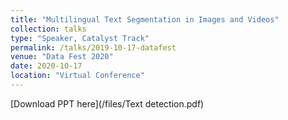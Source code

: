 ```yaml
---
title: "Multilingual Text Segmentation in Images and Videos"
collection: talks
type: "Speaker, Catalyst Track"
permalink: /talks/2019-10-17-datafest
venue: "Data Fest 2020"
date: 2020-10-17
location: "Virtual Conference"
---
```


[Download PPT here](/files/Text detection.pdf)
